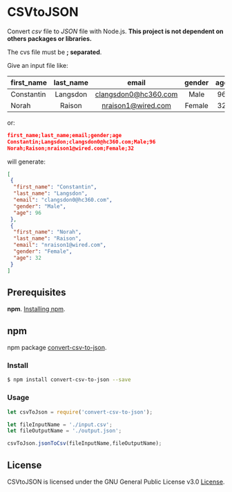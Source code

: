 # CSVtoJSON
Convert *csv* file to *JSON* file with Node.js. 
**This project is not dependent on others packages or libraries.**

The cvs file must be **; separated**.

Give an input file like:

|first_name|last_name|email|gender|age|
|----------|:-------:|:---:|:----:|:-:|
|Constantin|Langsdon|clangsdon0@hc360.com|Male|96|
|Norah|Raison|nraison1@wired.com|Female|32|

or:
```json
first_name;last_name;email;gender;age
Constantin;Langsdon;clangsdon0@hc360.com;Male;96
Norah;Raison;nraison1@wired.com;Female;32
```

will generate:


```json
[
 {
  "first_name": "Constantin",
  "last_name": "Langsdon",
  "email": "clangsdon0@hc360.com",
  "gender": "Male",
  "age": 96
 },
 {
  "first_name": "Norah",
  "last_name": "Raison",
  "email": "nraison1@wired.com",
  "gender": "Female",
  "age": 32
 }
]
```

## Prerequisites
**npm**. [Installing npm](https://docs.npmjs.com/getting-started/installing-node).

## npm
npm package [convert-csv-to-json](https://www.npmjs.com/package/convert-csv-to-json).

### Install

```bash
$ npm install convert-csv-to-json --save
```


### Usage
```js
let csvToJson = require('convert-csv-to-json');

let fileInputName = './input.csv'; 
let fileOutputName = './output.json';

csvToJson.jsonToCsv(fileInputName,fileOutputName);
```

## License

CSVtoJSON is licensed under the GNU General Public License v3.0 [License](LICENSE).
